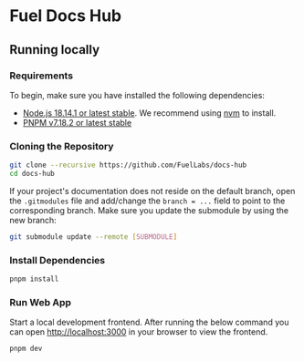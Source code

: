 # Fuel Docs Hub

## Running locally

### Requirements

To begin, make sure you have installed the following dependencies:

- [Node.js 18.14.1 or latest stable](https://nodejs.org/en/). We recommend using [nvm](https://github.com/nvm-sh/nvm) to install.
- [PNPM v7.18.2 or latest stable](https://pnpm.io/installation/)

### Cloning the Repository

```sh
git clone --recursive https://github.com/FuelLabs/docs-hub
cd docs-hub
```

If your project's documentation does not reside on the default branch, open the `.gitmodules` file and add/change the `branch = ...` field to point to the corresponding branch. Make sure you update the submodule by using the new branch:

```sh
git submodule update --remote [SUBMODULE]
```

### Install Dependencies

```sh
pnpm install
```

### Run Web App

Start a local development frontend. After running the below command you can open [http://localhost:3000](http://localhost:3000) in your browser to view the frontend.

```sh
pnpm dev
```
